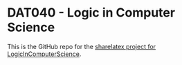 DAT040 - Logic in Computer Science
==================================

This is the GitHub repo for the [sharelatex project for LogicInComputerScience](https://www.sharelatex.com/project/55e55b042abf152d2b79d9a6).
